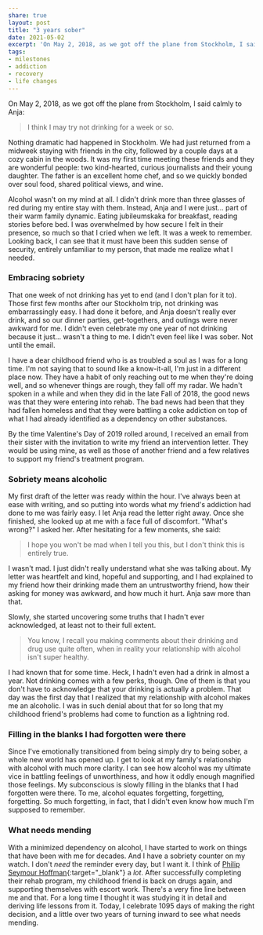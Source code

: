```yaml
---
share: true
layout: post
title: "3 years sober"
date: 2021-05-02
excerpt: 'On May 2, 2018, as we got off the plane from Stockholm, I said calmly to Anja: "I think I may try not drinking for a week or so." Nothing dramatic had happened in Stockholm. We had just returned from a midweek staying with friends in the city, followed by a couple days at a cozy cabin in the woods. It was my first time meeting these friends and they are wonderful people: two kind-hearted, curious journalists and their young daughter. The father is an excellent home chef, and so we quickly bonded over soul food, shared political views, and wine.'
tags:
- milestones
- addiction
- recovery
- life changes
---
```

On May 2, 2018, as we got off the plane from Stockholm, I said calmly to Anja:

> I think I may try not drinking for a week or so.

Nothing dramatic had happened in Stockholm. We had just returned from a midweek staying with friends in the city, followed by a couple days at a cozy cabin in the woods. It was my first time meeting these friends and they are wonderful people: two kind-hearted, curious journalists and their young daughter. The father is an excellent home chef, and so we quickly bonded over soul food, shared political views, and wine.

Alcohol wasn't on my mind at all. I didn't drink more than three glasses of red during my entire stay with them. Instead, Anja and I were just... part of their warm family dynamic. Eating jubileumskaka for breakfast, reading stories before bed. I was overwhelmed by how secure I felt in their presence, so much so that I cried when we left. It was a week to remember. Looking back, I can see that it must have been this sudden sense of security, entirely unfamiliar to my person, that made me realize what I needed.

### Embracing sobriety
That one week of not drinking has yet to end (and I don't plan for it to). Those first few months after our Stockholm trip, not drinking was embarrassingly easy. I had done it before, and Anja doesn't really ever drink, and so our dinner parties, get-togethers, and outings were never awkward for me. I didn't even celebrate my one year of not drinking because it just... wasn't a thing to me. I didn't even feel like I was sober. Not until the email.

I have a dear childhood friend who is as troubled a soul as I was for a long time. I'm not saying that to sound like a know-it-all, I'm just in a different place now. They have a habit of only reaching out to me when they're doing well, and so whenever things are rough, they fall off my radar. We hadn't spoken in a while and when they did in the late Fall of 2018, the good news was that they were entering into rehab. The bad news had been that they had fallen homeless and that they were battling a coke addiction on top of  what I had already identified as a dependency on other substances.

By the time Valentine's Day of 2019 rolled around, I received an email from their sister with the invitation to write my friend an intervention letter. They would be using mine, as well as those of another friend and a few relatives to support my friend's treatment program. 

### Sobriety means alcoholic
My first draft of the letter was ready within the hour. I've always been at ease with writing, and so putting into words what my friend's addiction had done to me was fairly easy. I let Anja read the letter right away. Once she finished, she looked up at me with a face full of discomfort. "What's wrong?" I asked her. After hesitating for a few moments, she said:

> I hope you won't be mad when I tell you this, but I don't think this is entirely true. 

I wasn't mad. I just didn't really understand what she was talking about. My letter was heartfelt and kind, hopeful and supporting, and I had explained to my friend how their drinking made them an untrustworthy friend, how their asking for money was awkward, and how much it hurt. Anja saw more than that.

Slowly, she started uncovering some truths that I hadn't ever acknowledged, at least not to their full extent.

> You know, I recall you making comments about their drinking and drug use quite often, when in reality your relationship with alcohol isn't super healthy.

I had known that for some time. Heck, I hadn't even had a drink in almost a year. Not drinking comes with a few perks, though. One of them is that you don't have to acknowledge that your drinking is actually a problem. That day was the first day that I realized that my relationship with alcohol makes me an alcoholic. I was in such denial about that for so long that my childhood friend's problems had come to function as a lightning rod.  

### Filling in the blanks I had forgotten were there
Since I've emotionally transitioned from being simply dry to being sober, a whole new world has opened up. I get to look at my family's relationship with alcohol with much more clarity. I can see how alcohol was my ultimate vice in battling feelings of unworthiness, and how it oddly enough magnified those feelings. My subconscious is slowly filling in the blanks that I had forgotten were there. To me, alcohol equates forgetting, forgetting, forgetting. So much forgetting, in fact, that I didn't even know how much I'm supposed to remember.

### What needs mending
With a minimized dependency on alcohol, I have started to work on things that have been with me for decades. And I have a sobriety counter on my watch. I don't _need_ the reminder every day, but I want it. I think of [Philip Seymour Hoffman](https://www.rollingstone.com/movies/movie-news/philip-seymour-hoffmans-last-days-77972/){:target="_blank"} a _lot_. After successfully completing their rehab program, my childhood friend is back on drugs again, and supporting themselves with escort work. There's a very fine line between me and that. For a long time I thought it was studying it in detail and deriving life lessons from it. Today, I celebrate 1095 days of making the right decision, and a little over two years of turning inward to see what needs mending.